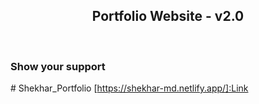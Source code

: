 <h2 align="center">
  Portfolio Website - v2.0<br/>
</h2>
<div align="center">
</div>

<br/>

### Show your support
#   S h e k h a r _ P o r t f o l i o  
[https://shekhar-md.netlify.app/]:Link
 